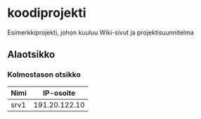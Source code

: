 # koodiprojekti
Esimerkkiprojekti, johon kuuluu Wiki-sivut ja projektisuunnitelma

## Alaotsikko

### Kolmostason otsikko

| Nimi | IP-osoite |
|-----|----|
| srv1 | 191.20.122.10 |

